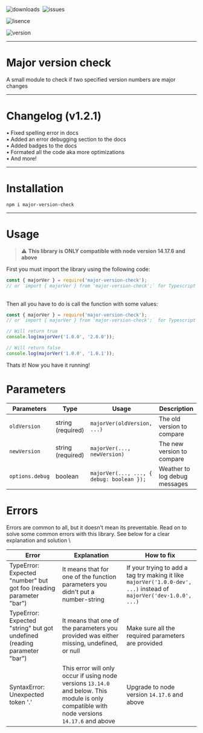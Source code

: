 ![downloads](https://img.shields.io/npm/dw/major-version-check?color=blue&style=for-the-badge "Downloads")
‎‎‎‎‎
![issues](https://img.shields.io/github/issues/KK-Designs/KK-Designs/Major-version-check?style=for-the-badge "Issues")

![lisence](https://img.shields.io/github/license/KK-Designs/Major-version-check?color=important&style=for-the-badge "Lisence")

![version](https://img.shields.io/npm/v/major-version-check?color=blueviolet&style=for-the-badge "Version")

---

# Major version check
A small module to check if two specified version numbers are major changes

---

# Changelog (v1.2.1)

• Fixed spelling error in docs \
• Added an error debugging section to the docs \
• Added badges to the docs \
• Formated all the code aka more optimizations \
• And more!

---

# Installation
```
npm i major-version-check
```

---

# Usage

> ⚠ **This library is ONLY compatible with node version 14.17.6 and above**

First you must import the library using the following code:
```javascript
const { majorVer } = require('major-version-check');
// or `import { majorVer } from 'major-version-check';` for Typescript users
```
\
Then all you have to do is call the function with some values:
```javascript
const { majorVer } = require('major-version-check');
// or `import { majorVer } from 'major-version-check';` for Typescript users

// Will return true
console.log(majorVer('1.0.0', '2.0.0'));

// Will return false
console.log(majorVer('1.0.0', '1.0.1'));
```
Thats it! Now you have it running!

# Parameters

| Parameters    | Type    | Usage                                  | Description                   |
|---------------|---------|----------------------------------------|-------------------------------|
| `oldVersion`    | string (required) | `majorVer(oldVersion, ...)`              | The old version to compare    |
| `newVersion`    | string (required) | `majorVer(..., newVersion)`              | The new version to compare |
| `options.debug` | boolean | `majorVer(..., ..., { debug: boolean });` | Weather to log debug messages |

# Errors
Errors are common to all, but it doesn't mean its preventable. Read on to solve some common errors with this library. See below for a clear explanation and solution \

| Error                                                                    | Explanation                                                                                                                                  | How to fix                                                                                                          |
|--------------------------------------------------------------------------|----------------------------------------------------------------------------------------------------------------------------------------------|---------------------------------------------------------------------------------------------------------------------|
| TypeError: Expected "number" but got foo (reading parameter "bar")       | It means that for one of the function parameters you didn't put a number-string                                                              | If your trying to add a tag try making it like `majorVer('1.0.0-dev', ...)` instead of `majorVer('dev-1.0.0', ...)` |
| TypeError: Expected "string" but got undefined (reading parameter "bar") | It means that one of the parameters you provided was either missing, undefined, or null                                                      | Make sure all the required parameters are provided                                                                  |
| SyntaxError: Unexpected token '.'                                        | This error will only occur if using node versions `13.14.0` and below. This module is only compatible with node versions `14.17.6` and above | Upgrade to node version `14.17.6` and above                                                                         |
